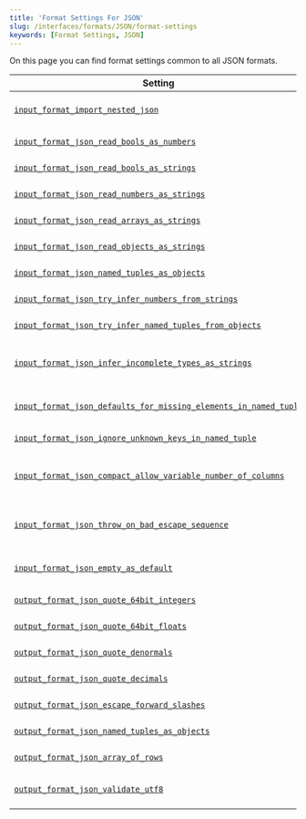 ```yaml
---
title: 'Format Settings For JSON'
slug: /interfaces/formats/JSON/format-settings
keywords: [Format Settings, JSON]
---
```


On this page you can find format settings common to all JSON formats.

<!-- TO DO - AUTOGENERATE THE TABLE BELOW -->

| Setting                                                                                                                                                                              | Description                                                                                                                                | Default | Note                                                                                                                                                                                        |
|--------------------------------------------------------------------------------------------------------------------------------------------------------------------------------------|--------------------------------------------------------------------------------------------------------------------------------------------|---------|---------------------------------------------------------------------------------------------------------------------------------------------------------------------------------------------|
| [`input_format_import_nested_json`](/operations/settings/settings-formats.md/#input_format_import_nested_json)                                                               | Map nested JSON data to nested tables (it works for JSONEachRow format).                                                                   | `false` |                                                                                                                                                                                             |
| [`input_format_json_read_bools_as_numbers`](/operations/settings/settings-formats.md/#input_format_json_read_bools_as_numbers)                                               | Allow to parse bools as numbers in JSON input formats.                                                                                     | `true`  |                                                                                                                                                                                             |
| [`input_format_json_read_bools_as_strings`](/operations/settings/settings-formats.md/#input_format_json_read_bools_as_strings)                                               | Allow to parse bools as strings in JSON input formats.                                                                                     | `true`  |                                                                                                                                                                                             |
| [`input_format_json_read_numbers_as_strings`](/operations/settings/settings-formats.md/#input_format_json_read_numbers_as_strings)                                           | Allow to parse numbers as strings in JSON input formats.                                                                                   | `true`  |                                                                                                                                                                                             |
| [`input_format_json_read_arrays_as_strings`](/operations/settings/settings-formats.md/#input_format_json_read_arrays_as_strings)                                             | Allow to parse JSON arrays as strings in JSON input formats.                                                                               | `true`  |                                                                                                                                                                                             |
| [`input_format_json_read_objects_as_strings`](/operations/settings/settings-formats.md/#input_format_json_read_objects_as_strings)                                           | Allow to parse JSON objects as strings in JSON input formats.                                                                              | `true`  |                                                                                                                                                                                             |
| [`input_format_json_named_tuples_as_objects`](/operations/settings/settings-formats.md/#input_format_json_named_tuples_as_objects)                                           | Parse named tuple columns as JSON objects.                                                                                                 | `true`  |                                                                                                                                                                                             |
| [`input_format_json_try_infer_numbers_from_strings`](/operations/settings/settings-formats.md/#input_format_json_try_infer_numbers_from_strings)                             | Try to infer numbers from string fields while schema inference.                                                                            | `false` |                                                                                                                                                                                             |
| [`input_format_json_try_infer_named_tuples_from_objects`](/operations/settings/settings-formats.md/#input_format_json_try_infer_named_tuples_from_objects)                   | Try to infer named tuple from JSON objects during schema inference.                                                                        | `true`  |                                                                                                                                                                                             |
| [`input_format_json_infer_incomplete_types_as_strings`](/operations/settings/settings-formats.md/#input_format_json_infer_incomplete_types_as_strings)                       | Use type String for keys that contains only Nulls or empty objects/arrays during schema inference in JSON input formats.                   | `true`  |                                                                                                                                                                                             |
| [`input_format_json_defaults_for_missing_elements_in_named_tuple`](/operations/settings/settings-formats.md/#input_format_json_defaults_for_missing_elements_in_named_tuple) | Insert default values for missing elements in JSON object while parsing named tuple.                                                       | `true`  |                                                                                                                                                                                             |
| [`input_format_json_ignore_unknown_keys_in_named_tuple`](/operations/settings/settings-formats.md/#input_format_json_ignore_unknown_keys_in_named_tuple)                     | Ignore unknown keys in json object for named tuples.                                                                                       | `false` |                                                                                                                                                                                             |
| [`input_format_json_compact_allow_variable_number_of_columns`](/operations/settings/settings-formats.md/#input_format_json_compact_allow_variable_number_of_columns)         | Allow variable number of columns in JSONCompact/JSONCompactEachRow format, ignore extra columns and use default values on missing columns. | `false` |                                                                                                                                                                                             |
| [`input_format_json_throw_on_bad_escape_sequence`](/operations/settings/settings-formats.md/#input_format_json_throw_on_bad_escape_sequence)                                 | Throw an exception if JSON string contains bad escape sequence. If disabled, bad escape sequences will remain as is in the data.           | `true`  |                                                                                                                                                                                             |
| [`input_format_json_empty_as_default`](/operations/settings/settings-formats.md/#input_format_json_empty_as_default)                                                         | Treat empty fields in JSON input as default values.                                                                                        | `false` | For complex default expressions [input_format_defaults_for_omitted_fields](/operations/settings/settings-formats.md/#input_format_defaults_for_omitted_fields) must be enabled too. |
| [`output_format_json_quote_64bit_integers`](/operations/settings/settings-formats.md/#output_format_json_quote_64bit_integers)                                               | Controls quoting of 64-bit integers in JSON output format.                                                                                 | `true`  |                                                                                                                                                                                             |
| [`output_format_json_quote_64bit_floats`](/operations/settings/settings-formats.md/#output_format_json_quote_64bit_floats)                                                   | Controls quoting of 64-bit floats in JSON output format.                                                                                   | `false` |                                                                                                                                                                                             |
| [`output_format_json_quote_denormals`](/operations/settings/settings-formats.md/#output_format_json_quote_denormals)                                                         | Enables '+nan', '-nan', '+inf', '-inf' outputs in JSON output format.                                                                      | `false` |                                                                                                                                                                                             |
| [`output_format_json_quote_decimals`](/operations/settings/settings-formats.md/#output_format_json_quote_decimals)                                                           | Controls quoting of decimals in JSON output format.                                                                                        | `false` |                                                                                                                                                                                             |
| [`output_format_json_escape_forward_slashes`](/operations/settings/settings-formats.md/#output_format_json_escape_forward_slashes)                                           | Controls escaping forward slashes for string outputs in JSON output format.                                                                | `true`  |                                                                                                                                                                                             |
| [`output_format_json_named_tuples_as_objects`](/operations/settings/settings-formats.md/#output_format_json_named_tuples_as_objects)                                         | Serialize named tuple columns as JSON objects.                                                                                             | `true`  |                                                                                                                                                                                             |
| [`output_format_json_array_of_rows`](/operations/settings/settings-formats.md/#output_format_json_array_of_rows)                                                             | Output a JSON array of all rows in JSONEachRow(Compact) format.                                                                            | `false` |                                                                                                                                                                                             |
| [`output_format_json_validate_utf8`](/operations/settings/settings-formats.md/#output_format_json_validate_utf8)                                                             | Enables validation of UTF-8 sequences in JSON output formats                                                                               | `false` | Note that it doesn't impact formats JSON/JSONCompact/JSONColumnsWithMetadata, they always validate utf8.                                                                                    |
